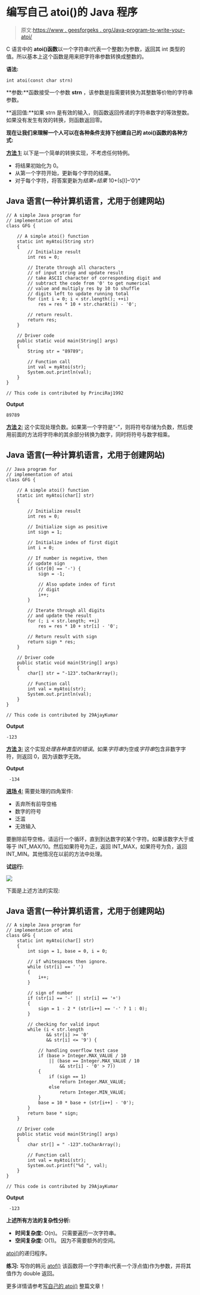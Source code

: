 # 编写自己 atoi()的 Java 程序

> 原文:[https://www . geesforgeks . org/Java-program-to-write-your-atoi/](https://www.geeksforgeeks.org/java-program-to-write-your-own-atoi/)

C 语言中的 **atoi()函数**以一个字符串(代表一个整数)为参数，返回其 int 类型的值。所以基本上这个函数是用来把字符串参数转换成整数的。

**语法:**

```
int atoi(const char strn)
```

**参数:**函数接受一个参数 **strn** ，该参数是指需要转换为其整数等价物的字符串参数。

**返回值:**如果 strn 是有效的输入，则函数返回传递的字符串数字的等效整数。如果没有发生有效的转换，则函数返回零。

**现在让我们来理解一个人可以在各种条件支持下创建自己的 atoi()函数的各种方式:**

**<u>方法 1:</u>** 以下是一个简单的转换实现，不考虑任何特例。

*   将结果初始化为 0。
*   从第一个字符开始，更新每个字符的结果。
*   对于每个字符，将答案更新为*结果=结果* 10+(s[I]–‘0’)*

## Java 语言(一种计算机语言，尤用于创建网站)

```
// A simple Java program for
// implementation of atoi
class GFG {

    // A simple atoi() function
    static int myAtoi(String str)
    {
        // Initialize result
        int res = 0;

        // Iterate through all characters
        // of input string and update result
        // take ASCII character of corresponding digit and
        // subtract the code from '0' to get numerical
        // value and multiply res by 10 to shuffle
        // digits left to update running total
        for (int i = 0; i < str.length(); ++i)
            res = res * 10 + str.charAt(i) - '0';

        // return result.
        return res;
    }

    // Driver code
    public static void main(String[] args)
    {
        String str = "89789";

        // Function call
        int val = myAtoi(str);
        System.out.println(val);
    }
}

// This code is contributed by PrinciRaj1992
```

**Output**

```
89789
```

**<u>方法 2:</u>** 这个实现处理负数。如果第一个字符是“-”，则将符号存储为负数，然后使用前面的方法将字符串的其余部分转换为数字，同时将符号与数字相乘。

## Java 语言(一种计算机语言，尤用于创建网站)

```
// Java program for
// implementation of atoi
class GFG {

    // A simple atoi() function
    static int myAtoi(char[] str)
    {

        // Initialize result
        int res = 0;

        // Initialize sign as positive
        int sign = 1;

        // Initialize index of first digit
        int i = 0;

        // If number is negative, then
        // update sign
        if (str[0] == '-') {
            sign = -1;

            // Also update index of first
            // digit
            i++;
        }

        // Iterate through all digits
        // and update the result
        for (; i < str.length; ++i)
            res = res * 10 + str[i] - '0';

        // Return result with sign
        return sign * res;
    }

    // Driver code
    public static void main(String[] args)
    {
        char[] str = "-123".toCharArray();

        // Function call
        int val = myAtoi(str);
        System.out.println(val);
    }
}

// This code is contributed by 29AjayKumar
```

**Output**

```
-123
```

**<u>方法 3:</u>** 这个实现*处理各种类型的错误*。如果*字符串*为空或*字符串*包含非数字字符，则返回 0，因为该数字无效。

**Output**

```
 -134
```

**<u>进场 4:</u>** 需要处理的四角案件:

*   丢弃所有前导空格
*   数字的符号
*   泛滥
*   无效输入

要删除前导空格，请运行一个循环，直到到达数字的某个字符。如果该数字大于或等于 INT_MAX/10。然后如果符号为正，返回 INT_MAX，如果符号为负，返回 INT_MIN。其他情况在以前的方法中处理。

**试运行:**

![](img/c80bdd9aad200a1b98189cea1bc5fcaf.png)

下面是上述方法的实现:

## Java 语言(一种计算机语言，尤用于创建网站)

```
// A simple Java program for
// implementation of atoi
class GFG {
    static int myAtoi(char[] str)
    {
        int sign = 1, base = 0, i = 0;

        // if whitespaces then ignore.
        while (str[i] == ' ')
        {
            i++;
        }

        // sign of number
        if (str[i] == '-' || str[i] == '+')
        {
            sign = 1 - 2 * (str[i++] == '-' ? 1 : 0);
        }

        // checking for valid input
        while (i < str.length 
               && str[i] >= '0'
               && str[i] <= '9') {

            // handling overflow test case
            if (base > Integer.MAX_VALUE / 10
                || (base == Integer.MAX_VALUE / 10
                    && str[i] - '0' > 7)) 
            {
                if (sign == 1)
                    return Integer.MAX_VALUE;
                else
                    return Integer.MIN_VALUE;
            }
            base = 10 * base + (str[i++] - '0');
        }
        return base * sign;
    }

    // Driver code
    public static void main(String[] args)
    {
        char str[] = " -123".toCharArray();

        // Function call
        int val = myAtoi(str);
        System.out.printf("%d ", val);
    }
}

// This code is contributed by 29AjayKumar
```

**Output**

```
 -123
```

**上述所有方法的复杂性分析:**

*   **时间复杂度:** O(n)。
    只需要遍历一次字符串。
*   **空间复杂度:** O(1)。
    因为不需要额外的空间。

[atoi()](http://geeksquiz.com/recursive-implementation-of-atoi/)的递归程序。

**练习:**
写你的韩元 [atof()](http://www.cplusplus.com/reference/cstdlib/atof/) 该函数将一个字符串(代表一个浮点值)作为参数，并将其值作为 double 返回。

更多详情请参考[写自己的 atoi()](https://www.geeksforgeeks.org/write-your-own-atoi/) 整篇文章！